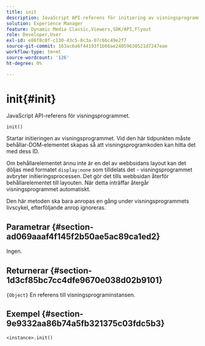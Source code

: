 ```yaml
---
title: init
description: JavaScript API-referens för initiering av visningsprogrammet för utfällbara menyer.
solution: Experience Manager
feature: Dynamic Media Classic,Viewers,SDK/API,Flyout
role: Developer,User
exl-id: e86f8c0f-c130-43c5-8c3a-07c6bc49e2f7
source-git-commit: 163ac6a6f44193f1b66ae24059630521d7247eae
workflow-type: tm+mt
source-wordcount: '126'
ht-degree: 0%

---
```


# init{#init}

JavaScript API-referens för visningsprogrammet.

`init()`

Startar initieringen av visningsprogrammet. Vid den här tidpunkten måste behållar-DOM-elementet skapas så att visningsprogramkoden kan hitta det med dess ID.

Om behållarelementet ännu inte är en del av webbsidans layout kan det döljas med formatet `display:none` som tilldelats det - visningsprogrammet avbryter initieringsprocessen. Det gör det tills webbsidan återför behållarelementet till layouten. När detta inträffar återgår visningsprogrammet automatiskt.

Den här metoden ska bara anropas en gång under visningsprogrammets livscykel, efterföljande anrop ignoreras.

## Parametrar {#section-ad069aaaf4f145f2b50ae5ac89ca1ed2}

Ingen.

## Returnerar {#section-1d3cf85bc7cc4dfe9670e038d02b9101}

`{Object}` En referens till visningsprograminstansen.

## Exempel {#section-9e9332aa86b74a5fb321375c03fdc5b3}

```
<instance>.init()
```
